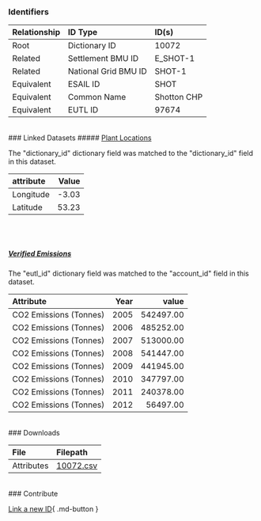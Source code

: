### Identifiers

| Relationship   | ID Type              | ID(s)       |
|:---------------|:---------------------|:------------|
| Root           | Dictionary ID        | 10072       |
| Related        | Settlement BMU ID    | E_SHOT-1    |
| Related        | National Grid BMU ID | SHOT-1      |
| Equivalent     | ESAIL ID             | SHOT        |
| Equivalent     | Common Name          | Shotton CHP |
| Equivalent     | EUTL ID              | 97674       |

<br>
### Linked Datasets
##### <a href="https://osuked.github.io/Power-Station-Dictionary/datasets/plant-locations">Plant Locations</a>



The "dictionary_id" dictionary field was matched to the "dictionary_id" field in this dataset.

| attribute   |   Value |
|:------------|--------:|
| Longitude   |   -3.03 |
| Latitude    |   53.23 |

<br><br>
##### <a href="https://osuked.github.io/Power-Station-Dictionary/datasets/verified-emissions">Verified Emissions</a>



The "eutl_id" dictionary field was matched to the "account_id" field in this dataset.

| Attribute              |   Year |     value |
|:-----------------------|-------:|----------:|
| CO2 Emissions (Tonnes) |   2005 | 542497.00 |
| CO2 Emissions (Tonnes) |   2006 | 485252.00 |
| CO2 Emissions (Tonnes) |   2007 | 513000.00 |
| CO2 Emissions (Tonnes) |   2008 | 541447.00 |
| CO2 Emissions (Tonnes) |   2009 | 441945.00 |
| CO2 Emissions (Tonnes) |   2010 | 347797.00 |
| CO2 Emissions (Tonnes) |   2011 | 240378.00 |
| CO2 Emissions (Tonnes) |   2012 |  56497.00 |


<br>
### Downloads


| File       | Filepath                                                                              |
|:-----------|:--------------------------------------------------------------------------------------|
| Attributes | [10072.csv](https://osuked.github.io/Power-Station-Dictionary/object_attrs/10072.csv) |


<br>
### Contribute

[Link a new ID](https://docs.google.com/forms/d/e/1FAIpQLSc5jRsQ7NgiLLXbwo9PUdwTQyuqbRwThltG56-o6NVSe7E_nw/viewform?usp=pp_url&entry.251912331=10072){ .md-button }